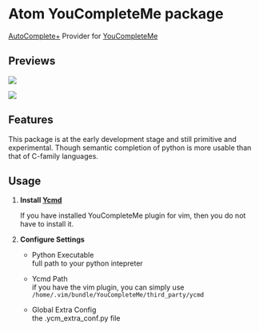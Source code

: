 # Atom YouCompleteMe package

[AutoComplete+](https://github.com/atom-community/autocomplete-plus) Provider for [YouCompleteMe](https://github.com/Valloric/YouCompleteMe)

## Previews

![](https://cloud.githubusercontent.com/assets/2141853/6558574/e2a020ca-c6b7-11e4-9da2-d8254af39ab1.png)

![](https://cloud.githubusercontent.com/assets/2141853/6558575/e2a64824-c6b7-11e4-9d7b-f9a3545562d8.png)

## Features

This package is at the early development stage and still primitive and experimental. Though semantic completion of python is more usable than that of C-family languages.

## Usage

1. **Install [Ycmd](https://github.com/Valloric/ycmd)**

   If you have installed YouCompleteMe plugin for vim, then you do not have to install it.

2. **Configure Settings**

   * Python Executable<br />
     full path to your python intepreter

   * Ycmd Path<br />
     if you have the vim plugin, you can simply use `/home/.vim/bundle/YouCompleteMe/third_party/ycmd`

   * Global Extra Config<br />
     the .ycm_extra_conf.py file
